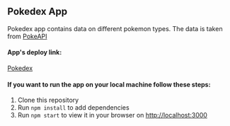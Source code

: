 ## Pokedex App

Pokedex app contains data on different pokemon types.
The data is taken from [PokeAPI](https://pokeapi.co/)

#### App's deploy link:

[Pokedex](https://albinashaikhutdinova.github.io/final-project/)

#### If you want to run the app on your local machine follow these steps:

1. Clone this repository
2. Run `npm install` to add dependencies
3. Run `npm start` to view it in your browser on [http://localhost:3000](http://localhost:3000)
